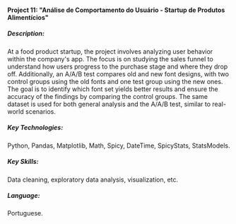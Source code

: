 #### Project 11: "Análise de Comportamento do Usuário - Startup de Produtos Alimentícios"

##### Description:
At a food product startup, the project involves analyzing user behavior within the company's app. The focus is on studying the sales funnel to understand how users progress to the purchase stage and where they drop off. Additionally, an A/A/B test compares old and new font designs, with two control groups using the old fonts and one test group using the new ones. The goal is to identify which font set yields better results and ensure the accuracy of the findings by comparing the control groups. The same dataset is used for both general analysis and the A/A/B test, similar to real-world scenarios.
##### Key Technologies:
Python, Pandas, Matplotlib, Math, Spicy, DateTime, SpicyStats, StatsModels.
##### Key Skills: 
Data cleaning, exploratory data analysis, visualization, etc.
##### Language: 
Portuguese.